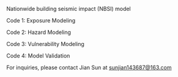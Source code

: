 Nationwide building seismic impact (NBSI) model

Code 1: Exposure Modeling

Code 2: Hazard Modeling

Code 3: Vulnerability Modeling

Code 4: Model Validation

For inquiries, please contact Jian Sun at sunjian143687@163.com


